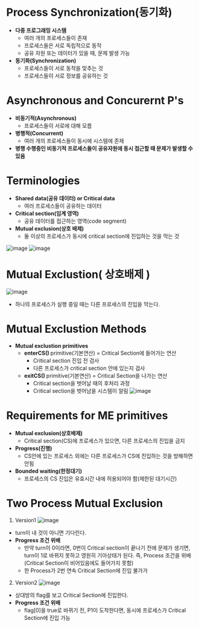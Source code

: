 <h1> Process Synchronization(동기화) </h1>

- <b> 다중 프로그래밍 시스템 </b>
  - 여러 개의 프로세스들이 존재
  - 프로세스들은 서로 독립적으로 동작
  - 공유 자원 또는 데이터가 있을 때, 문제 발생 가능
- <b> 동기화(Synchronization) </b>
  - 프로세스들이 서로 동작을 맞추는 것
  - 프로세스들이 서로 정보를 공유하는 것

<h1> Asynchronous and Concurernt P's </h1>

- <b> 비동기적(Asynchronous) </b>
  - 프로세스들이 서로에 대해 모름
- <b> 병행적(Concurrent) </b>
  - 여러 개의 프로세스들이 동시에 시스템에 존재
- <b> 병행 수행중인 비동기적 프로세스들이 공유자원에 동시 접근할 때 문제가 발생할 수 있음 </b>

<h1> Terminologies </h1>

- <b> Shared data(공유 데이터) or Critical data </b>
  - 여러 프로세스들이 공유하는 데이터
- <b> Critical section(임계 영역) </b>
  - 공유 데이터를 접근하는 영역(code segment)
- <b> Mutual exclusion(상호 배제) </b>
  - 둘 이상의 프로세스가 동시에 critical section에 진입하는 것을 막는 것

![image](https://github.com/youbeen2798/Deep-CS-study_for_interview/assets/62228401/cea8d21a-874f-4c65-9a7d-513634f85b49)
![image](https://github.com/youbeen2798/Deep-CS-study_for_interview/assets/62228401/f4b01d65-3bab-4cdf-9656-d8c68539344e)

<h1> Mutual Exclustion( 상호배제 ) </h1>

![image](https://github.com/youbeen2798/Deep-CS-study_for_interview/assets/62228401/683c67ae-0555-470f-92d4-5406d8b725c3)
- 하나의 프로세스가 실행 중일 때는 다른 프로세스의 진입을 막는다.

<h1> Mutual Exclustion Methods </h1>

- <b> Mutual exclustion primitives </b>
  - <b> enterCS() </b> primitive(기본연산) = Critical Section에 들어가는 연산
    - Critical section 진입 전 검사
    - 다른 프로세스가 critical section 안에 있는지 검사
  - <b> exitCS() </b> primitive(기본연산) = Critical Section을 나가는 연산 
    - Critical section을 벗어날 때의 후처리 과정
    - Critical section을 벗어남을 시스템이 알림
      ![image](https://github.com/youbeen2798/Deep-CS-study_for_interview/assets/62228401/4d6e2192-8aa5-4466-aba2-f1aef5b5dc74)

<h1> Requirements for ME primitives </h1>

- <b> Mutual exclusion(상호배제) </b>
  - Critical section(CS)에 프로세스가 있으면, 다른 프로세스의 진입을 금지
- <b> Progress(진행) </b>
  - CS안에 있는 프로세스 외에는 다른 프로세스가 CS에 진입하는 것을 방해하면 안됨
- <b> Bounded waiting(한정대기) </b>
  - 프로세스의 CS 진입은 유효시간 내에 허용되어야 함(제한된 대기시간)

<h1> Two Process Mutual Exclusion </h1>

1. Version1
![image](https://github.com/youbeen2798/Deep-CS-study_for_interview/assets/62228401/86bac0f1-1634-4557-80d9-33549bb2a7bb)
- turn이 내 것이 아니면 기다린다.
- <b> Progress 조건 위배 </b>
  - 만약 turn이 0이라면, 0번이 Critical section이 끝나기 전에 문제가 생기면, turn이 1로 바뀌지 못하고 영원히 기아상태가 된다. 즉, Process 조건을 위배(Critical Section이 비어있음에도 들어가지 못함)
  - 한 Process가 2번 연속 Critical Section에 진입 불가가

2. Version2
![image](https://github.com/youbeen2798/Deep-CS-study_for_interview/assets/62228401/1c40ebf2-2e55-4bad-b921-eb5ae45d6c1d)
- 상대방의 flag를 보고 Critical Section에 진입한다.
- <b> Progress 조건 위배 </b>
  - flag[0]을 true로 바뀌기 전, P1이 도착한다면, 동시에 프로세스가 Critical Section에 진입 가능
